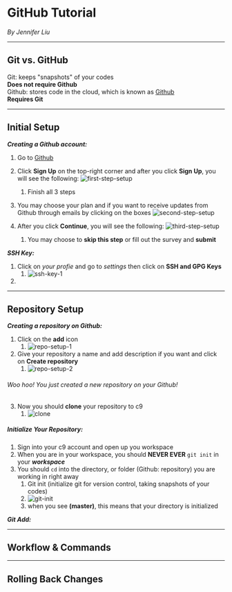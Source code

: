 # GitHub Tutorial

_By Jennifer Liu_

---
## Git vs. GitHub
Git: keeps "snapshots" of your codes  
**Does not require Github**  
Github: stores code in the cloud, which is known as [Github](www.github.com)  
**Requires Git**

---
## Initial Setup
**_Creating a Github account:_**
1. Go to [Github](www.github.com)
2. Click **Sign Up** on the top-right corner and after you click **Sign Up**, you will see the following:
    ![first-step-setup](https://preview.c9users.io/jenniferl4209/github-learning/github-tutorial/first-step-setup.png?_c9_id=livepreview0&_c9_host=https://ide.c9.io)  
    1. Finish all 3 steps

3. You may choose your plan and if you want to receive updates from Github through emails by clicking on the boxes
![second-step-setup](https://preview.c9users.io/jenniferl4209/github-learning/github-tutorial/second-step-setup.png?_c9_id=livepreview2&_c9_host=https://ide.c9.io)
4. After you click **Continue**, you will see the following:
    ![third-step-setup](https://preview.c9users.io/jenniferl4209/github-learning/github-tutorial/third-step-setup.png?_c9_id=livepreview7&_c9_host=https://ide.c9.io)
    1. You may choose to **skip this step** or fill out the survey and **submit**

**_SSH Key:_**
1. Click on _your profie_ and go to _settings_ then click on **SSH and GPG Keys**
    1. ![ssh-key-1](https://preview.c9users.io/jenniferl4209/github-learning/github-tutorial/ssh-key-1.png?_c9_id=livepreview0&_c9_host=https://ide.c9.io)
2. 



---
## Repository Setup
**_Creating a repository on Github:_**
1. Click on the **add** icon
    1. ![repo-setup-1](https://preview.c9users.io/jenniferl4209/github-learning/github-tutorial/repo-setup-1.png?_c9_id=livepreview2&_c9_host=https://ide.c9.io)
2. Give your repository a name and add description if you want and click on **Create repository**
    1. ![repo-setup-2](https://preview.c9users.io/jenniferl4209/github-learning/github-tutorial/repo-setup-2.png?_c9_id=livepreview3&_c9_host=https://ide.c9.io)  

###### _Woo hoo! You just created a new repository on your Github!_

3. Now you should **clone** your repository to c9
    1. ![clone](https://preview.c9users.io/jenniferl4209/github-learning/github-tutorial/clone.png)


##### **_Initialize Your Repository:_**
1. Sign into your c9 account and open up you workspace
2. When you are in your workspace, you should **NEVER EVER** `git init` in your **_workspace_**
3. You should `cd` into the directory, or folder (Github: repository) you are working in right away
    1. Git init (initialize git for version control, taking snapshots of your codes)
    2. ![git-init](https://preview.c9users.io/jenniferl4209/github-learning/github-tutorial/git-init.png?_c9_id=livepreview4&_c9_host=https://ide.c9.io)
    3. when you see **(master)**, this means that your directory is initialized

**_Git Add:_**






---
## Workflow & Commands



---
## Rolling Back Changes